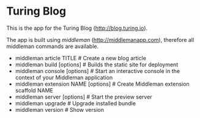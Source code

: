 # Turing Blog

This is the app for the Turing Blog (http://blog.turing.io).

The app is built using *middleman* (http://middlemanapp.com), therefore all
middleman commands are available.

* middleman article TITLE             # Create a new blog article
* middleman build [options]           # Builds the static site for deployment
* middleman console [options]         # Start an interactive console in the context of your Middleman application
* middleman extension NAME [options]  # Create Middleman extension scaffold NAME
* middleman server [options]          # Start the preview server
* middleman upgrade                   # Upgrade installed bundle
* middleman version                   # Show version
